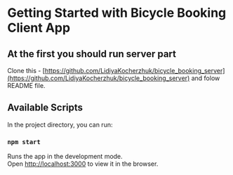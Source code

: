# Getting Started with Bicycle Booking Client App

## At the first you should run server part

Clone this - [https://github.com/LidiyaKocherzhuk/bicycle_booking_server](https://github.com/LidiyaKocherzhuk/bicycle_booking_server)
and folow README file.

## Available Scripts

In the project directory, you can run:

### `npm start`

Runs the app in the development mode.\
Open [http://localhost:3000](http://localhost:3000) to view it in the browser.
